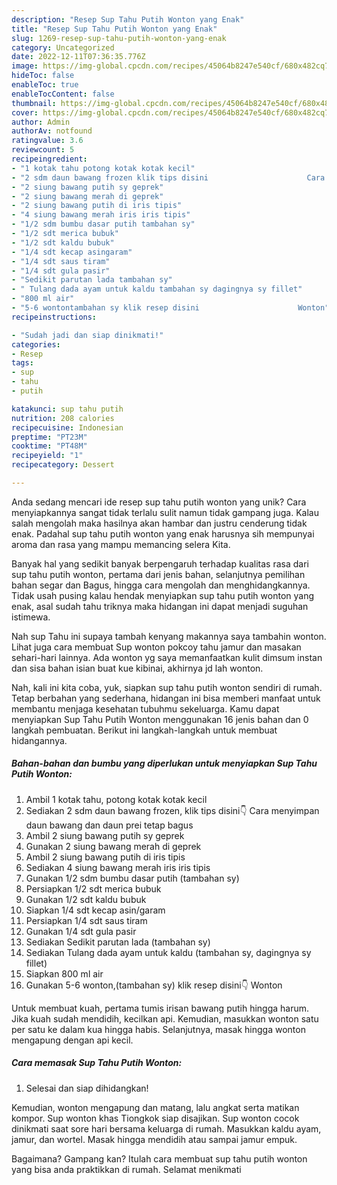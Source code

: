 ```yaml
---
description: "Resep Sup Tahu Putih Wonton yang Enak"
title: "Resep Sup Tahu Putih Wonton yang Enak"
slug: 1269-resep-sup-tahu-putih-wonton-yang-enak
category: Uncategorized
date: 2022-12-11T07:36:35.776Z
image: https://img-global.cpcdn.com/recipes/45064b8247e540cf/680x482cq70/sup-tahu-putih-wonton-foto-resep-utama.jpg
hideToc: false
enableToc: true
enableTocContent: false
thumbnail: https://img-global.cpcdn.com/recipes/45064b8247e540cf/680x482cq70/sup-tahu-putih-wonton-foto-resep-utama.jpg
cover: https://img-global.cpcdn.com/recipes/45064b8247e540cf/680x482cq70/sup-tahu-putih-wonton-foto-resep-utama.jpg
author: Admin
authorAv: notfound
ratingvalue: 3.6
reviewcount: 5
recipeingredient:
- "1 kotak tahu potong kotak kotak kecil"
- "2 sdm daun bawang frozen klik tips disini                      Cara menyimpan daun bawang dan daun prei tetap bagus"
- "2 siung bawang putih sy geprek"
- "2 siung bawang merah di geprek"
- "2 siung bawang putih di iris tipis"
- "4 siung bawang merah iris iris tipis"
- "1/2 sdm bumbu dasar putih tambahan sy"
- "1/2 sdt merica bubuk"
- "1/2 sdt kaldu bubuk"
- "1/4 sdt kecap asingaram"
- "1/4 sdt saus tiram"
- "1/4 sdt gula pasir"
- "Sedikit parutan lada tambahan sy"
- " Tulang dada ayam untuk kaldu tambahan sy dagingnya sy fillet"
- "800 ml air"
- "5-6 wontontambahan sy klik resep disini                      Wonton"
recipeinstructions:

- "Sudah jadi dan siap dinikmati!"
categories:
- Resep
tags:
- sup
- tahu
- putih

katakunci: sup tahu putih 
nutrition: 208 calories
recipecuisine: Indonesian
preptime: "PT23M"
cooktime: "PT48M"
recipeyield: "1"
recipecategory: Dessert

---
```





Anda sedang mencari ide resep sup tahu putih wonton yang unik? Cara menyiapkannya sangat tidak terlalu sulit namun tidak gampang juga. Kalau salah mengolah maka hasilnya akan hambar dan justru cenderung tidak enak. Padahal sup tahu putih wonton yang enak harusnya sih mempunyai aroma dan rasa yang mampu memancing selera Kita.





Banyak hal yang sedikit banyak berpengaruh terhadap kualitas rasa dari sup tahu putih wonton, pertama dari jenis bahan, selanjutnya pemilihan bahan segar dan Bagus, hingga cara mengolah dan menghidangkannya. Tidak usah pusing kalau hendak menyiapkan sup tahu putih wonton yang enak,      asal sudah tahu triknya maka hidangan ini dapat menjadi suguhan istimewa.














Nah sup Tahu ini supaya tambah kenyang makannya saya tambahin wonton. Lihat juga cara membuat Sup wonton pokcoy tahu jamur dan masakan sehari-hari lainnya. Ada wonton yg saya memanfaatkan kulit dimsum instan dan sisa bahan isian buat kue kibinai, akhirnya jd lah wonton.






Nah, kali ini kita coba, yuk, siapkan sup tahu putih wonton sendiri di rumah. Tetap berbahan yang sederhana, hidangan ini bisa memberi manfaat untuk membantu menjaga kesehatan tubuhmu sekeluarga. Kamu dapat menyiapkan Sup Tahu Putih Wonton menggunakan 16 jenis bahan dan 0 langkah pembuatan. Berikut ini langkah-langkah untuk membuat hidangannya.

<!--inarticleads1-->

##### Bahan-bahan dan bumbu yang diperlukan untuk menyiapkan Sup Tahu Putih Wonton:

1. Ambil 1 kotak tahu, potong kotak kotak kecil
1. Sediakan 2 sdm daun bawang frozen, klik tips disini👇                      Cara menyimpan daun bawang dan daun prei tetap bagus
1. Ambil 2 siung bawang putih sy geprek
1. Gunakan 2 siung bawang merah di geprek
1. Ambil 2 siung bawang putih di iris tipis
1. Sediakan 4 siung bawang merah iris iris tipis
1. Gunakan 1/2 sdm bumbu dasar putih (tambahan sy)
1. Persiapkan 1/2 sdt merica bubuk
1. Gunakan 1/2 sdt kaldu bubuk
1. Siapkan 1/4 sdt kecap asin/garam
1. Persiapkan 1/4 sdt saus tiram
1. Gunakan 1/4 sdt gula pasir
1. Sediakan Sedikit parutan lada (tambahan sy)
1. Sediakan  Tulang dada ayam untuk kaldu (tambahan sy, dagingnya sy fillet)
1. Siapkan 800 ml air
1. Gunakan 5-6 wonton,(tambahan sy) klik resep disini👇                      Wonton


Untuk membuat kuah, pertama tumis irisan bawang putih hingga harum. Jika kuah sudah mendidih, kecilkan api. Kemudian, masukkan wonton satu per satu ke dalam kua hingga habis. Selanjutnya, masak hingga wonton mengapung dengan api kecil. 

<!--inarticleads2-->

##### Cara memasak Sup Tahu Putih Wonton:


1. Selesai dan siap dihidangkan!

Kemudian, wonton mengapung dan matang, lalu angkat serta matikan kompor. Sup wonton khas Tiongkok siap disajikan. Sup wonton cocok dinikmati saat sore hari bersama keluarga di rumah. Masukkan kaldu ayam, jamur, dan wortel. Masak hingga mendidih atau sampai jamur empuk. 

Bagaimana? Gampang kan? Itulah cara membuat sup tahu putih wonton yang bisa anda praktikkan di rumah. Selamat menikmati
